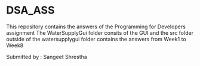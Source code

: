 # DSA_ASS
This repository contains the answers of the Programming for Developers assignment
The WaterSupplyGui folder consits of the GUI and the src folder outside of the watersupplygui folder contains the answers from Week1 to Week8

Submitted by : Sangeet Shrestha
